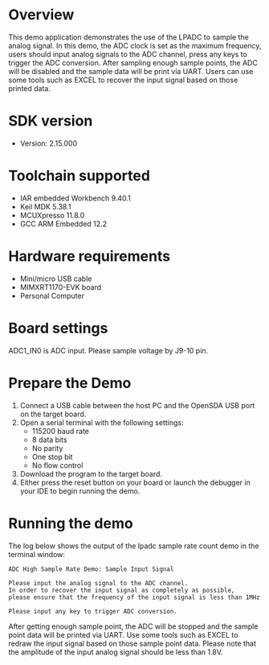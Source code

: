 Overview
========
This demo application demonstrates the use of the LPADC to sample the analog signal. In this demo, the ADC clock is
set as the maximum frequency, users should input analog signals to the ADC channel, press any keys to trigger the ADC
conversion. After sampling enough sample points, the ADC will be disabled and the sample data will be print via UART.
Users can use some tools such as EXCEL to recover the input signal based on those printed data.

SDK version
===========
- Version: 2.15.000

Toolchain supported
===================
- IAR embedded Workbench  9.40.1
- Keil MDK  5.38.1
- MCUXpresso  11.8.0
- GCC ARM Embedded  12.2

Hardware requirements
=====================
- Mini/micro USB cable
- MIMXRT1170-EVK board
- Personal Computer

Board settings
==============
ADC1_IN0 is ADC input. Please sample voltage by J9-10 pin.

Prepare the Demo
================
1.  Connect a USB cable between the host PC and the OpenSDA USB port on the target board. 
2.  Open a serial terminal with the following settings:
    - 115200 baud rate
    - 8 data bits
    - No parity
    - One stop bit
    - No flow control
3.  Download the program to the target board.
4.  Either press the reset button on your board or launch the debugger in your IDE to begin running the demo.

Running the demo
================
The log below shows the output of the lpadc sample rate count demo in the terminal window:
~~~~~~~~~~~~~~~~~~~~~~~~~~~~~~~~~~~
ADC High Sample Rate Demo: Sample Input Signal

Please input the analog signal to the ADC channel.
In order to recover the input signal as completely as possible,
please ensure that the frequency of the input signal is less than 1MHz

Please input any key to trigger ADC conversion.

~~~~~~~~~~~~~~~~~~~~~~~~~~~~~~~~~~~
After getting enough sample point, the ADC will be stopped and the sample point data will be printed via UART.
Use some tools such as EXCEL to redraw the input signal based on those sample point data.
Please note that the amplitude of the input analog signal should be less than 1.8V.

